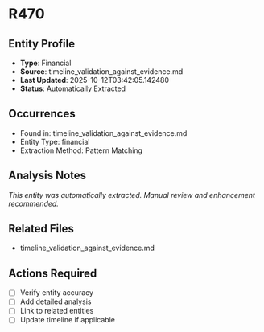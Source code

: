 # R470

## Entity Profile
- **Type**: Financial
- **Source**: timeline_validation_against_evidence.md
- **Last Updated**: 2025-10-12T03:42:05.142480
- **Status**: Automatically Extracted

## Occurrences
- Found in: timeline_validation_against_evidence.md
- Entity Type: financial
- Extraction Method: Pattern Matching

## Analysis Notes
*This entity was automatically extracted. Manual review and enhancement recommended.*

## Related Files
- timeline_validation_against_evidence.md

## Actions Required
- [ ] Verify entity accuracy
- [ ] Add detailed analysis
- [ ] Link to related entities
- [ ] Update timeline if applicable
